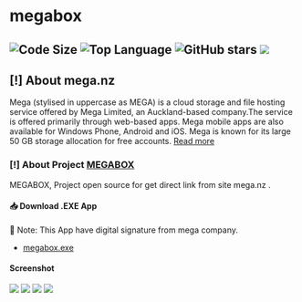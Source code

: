 # megabox
![Code Size](https://img.shields.io/github/languages/code-size/aliilapro/megabox) ![Top Language](https://img.shields.io/github/languages/top/aliilapro/megabox) ![GitHub stars](https://img.shields.io/github/stars/aliilapro/megabox) ![](https://img.shields.io/badge/The%20Long%20Hope-%F0%9F%98%8E%E2%9C%8C-green)
--------------------------------------------------------------------
## [!] About mega.nz
Mega (stylised in uppercase as MEGA) is a cloud storage and file hosting service offered by Mega Limited, an Auckland-based company.The service is offered primarily through web-based apps. Mega mobile apps are also available for Windows Phone, Android and iOS. Mega is known for its large 50 GB storage allocation for free accounts. [Read more](https://en.wikipedia.org/wiki/Mega_(service))

### [!] About Project [MEGABOX](https://github.com/ALIILAPRO/megabox)
MEGABOX, Project open source for get direct link from site mega.nz .

#### 📥 Download .EXE App
🔑 Note: This App have digital signature from mega company.

- [megabox.exe](http://bayanbox.ir/download/4988000854154271700/megabox.zip)

#### Screenshot
![](https://github.com/ALIILAPRO/megabox/blob/master/Sc/sc%20(1).png)
![](https://github.com/ALIILAPRO/megabox/blob/master/Sc/sc%20(2).png)
![](https://github.com/ALIILAPRO/megabox/blob/master/Sc/sc%20(3).png)
![](https://github.com/ALIILAPRO/megabox/blob/master/Sc/sc%20(4).png)
